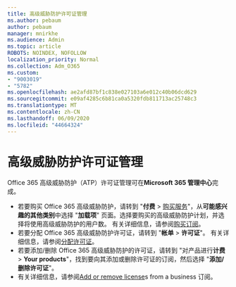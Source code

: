 ```yaml
---
title: 高级威胁防护许可证管理
ms.author: pebaum
author: pebaum
manager: mnirkhe
ms.audience: Admin
ms.topic: article
ROBOTS: NOINDEX, NOFOLLOW
localization_priority: Normal
ms.collection: Adm_O365
ms.custom:
- "9003019"
- "5782"
ms.openlocfilehash: ae2afd87bf1c838e027103a6e012c40b06dcd629
ms.sourcegitcommit: e09af4285c6b81ca0a5320fdb811713ac25748c3
ms.translationtype: MT
ms.contentlocale: zh-CN
ms.lasthandoff: 06/09/2020
ms.locfileid: "44664324"
---
```

# <a name="advanced-threat-protection-license-management"></a>高级威胁防护许可证管理

Office 365 高级威胁防护（ATP）许可证管理可在**Microsoft 365 管理中心**完成。

- 若要购买 Office 365 高级威胁防护，请转到 "**付费**  >  [购买服务](https://go.microsoft.com/fwlink/p/?linkid=868433)"，从**可能感兴趣的其他类别**中选择 "**加载项**" 页面。选择要购买的高级威胁防护计划，并选择将使用高级威胁防护的用户数。 有关详细信息，请参阅[购买订阅](https://docs.microsoft.com/microsoft-365/commerce/subscriptions/upgrade-to-different-plan)。
- 若要分配 Office 365 高级威胁防护许可证，请转到 "**帐单**  >  **许可证**"。 有关详细信息，请参阅[分配许可证](https://docs.microsoft.com/microsoft-365/admin/manage/assign-licenses-to-users)。  
- 若要添加/删除 Office 365 高级威胁防护的许可证，请转到 "对产品进行**计费**  >  **Your products**"，找到要向其添加或删除许可证的订阅，然后选择 "**添加/删除许可证**"。  
- 有关详细信息，请参阅[Add or remove license](https://docs.microsoft.com/microsoft-365/commerce/licenses/buy-licenses?view=o365-worldwide#add-or-remove-licenses-for-your-business-subscription)s from a business 订阅。
